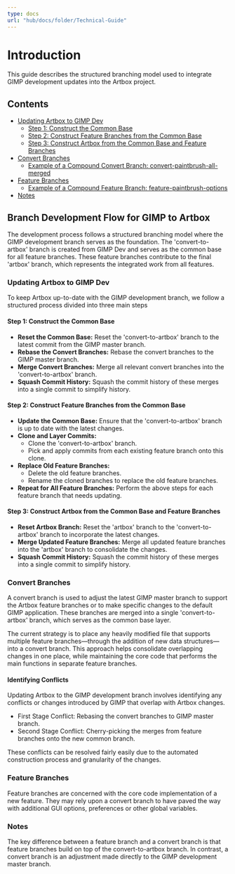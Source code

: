 ```yaml
---
type: docs
url: "hub/docs/folder/Technical-Guide"
---
```


# Introduction

This guide describes the structured branching model used to integrate GIMP development updates into the Artbox project.

## Contents

- [Updating Artbox to GIMP Dev](#updating-artbox-to-gimp-dev)
   - [Step 1: Construct the Common Base](#step-1-construct-the-common-base)
   - [Step 2: Construct Feature Branches from the Common Base](#step-2-construct-feature-branches-from-the-common-base)
   - [Step 3: Construct Artbox from the Common Base and Feature Branches](#step-3-construct-artbox-from-the-common-base-and-feature-branches)
- [Convert Branches](#convert-branches)
   - [Example of a Compound Convert Branch: convert-paintbrush-all-merged](#example-of-a-compound-convert-branch-convert-paintbrush-all-merged)
- [Feature Branches](#feature-branches)
   - [Example of a Compound Feature Branch: feature-paintbrush-options](#example-of-a-compound-feature-branch-feature-paintbrush-options)
- [Notes](#notes)

## Branch Development Flow for GIMP to Artbox

The development process follows a structured branching model where the GIMP development branch serves as the foundation. The 'convert-to-artbox' branch is created from GIMP Dev and serves as the common base for all feature branches. These feature branches contribute to the final 'artbox' branch, which represents the integrated work from all features.

### Updating Artbox to GIMP Dev

To keep Artbox up-to-date with the GIMP development branch, we follow a structured process divided into three main steps

#### Step 1: Construct the Common Base

- **Reset the Common Base:** Reset the 'convert-to-artbox' branch to the latest commit from the GIMP master branch.
- **Rebase the Convert Branches:** Rebase the convert branches to the GIMP master branch.
- **Merge Convert Branches:** Merge all relevant convert branches into the 'convert-to-artbox' branch.
- **Squash Commit History:** Squash the commit history of these merges into a single commit to simplify history.

#### Step 2: Construct Feature Branches from the Common Base

- **Update the Common Base:** Ensure that the 'convert-to-artbox' branch is up to date with the latest changes.
- **Clone and Layer Commits:**
  - Clone the 'convert-to-artbox' branch.
  - Pick and apply commits from each existing feature branch onto this clone.
- **Replace Old Feature Branches:**
  - Delete the old feature branches.
  - Rename the cloned branches to replace the old feature branches.
- **Repeat for All Feature Branches:** Perform the above steps for each feature branch that needs updating.

#### Step 3: Construct Artbox from the Common Base and Feature Branches

- **Reset Artbox Branch:** Reset the 'artbox' branch to the 'convert-to-artbox' branch to incorporate the latest changes.
- **Merge Updated Feature Branches:** Merge all updated feature branches into the 'artbox' branch to consolidate the changes.
- **Squash Commit History:** Squash the commit history of these merges into a single commit to simplify history.

### Convert Branches

A convert branch is used to adjust the latest GIMP master branch to support the Artbox feature branches or to make specific changes to the default GIMP application. These branches are merged into a single 'convert-to-artbox' branch, which serves as the common base layer.

The current strategy is to place any heavily modified file that supports multiple feature branches—through the addition of new data structures—into a convert branch. This approach helps consolidate overlapping changes in one place, while maintaining the core code that performs the main functions in separate feature branches.

#### Identifying Conflicts

Updating Artbox to the GIMP development branch involves identifying any conflicts or changes introduced by GIMP that overlap with Artbox changes.

- First Stage Conflict: Rebasing the convert branches to GIMP master branch.
- Second Stage Conflict: Cherry-picking the merges from feature branches onto the new common branch.

These conflicts can be resolved fairly easily due to the automated construction process and granularity of the changes.

### Feature Branches

Feature branches are concerned with the core code implementation of a new feature. They may rely upon a convert branch to have paved the way with additional GUI options, preferences or other global variables.

### Notes

The key difference between a feature branch and a convert branch is that feature branches build on top of the convert-to-artbox branch. In contrast, a convert branch is an adjustment made directly to the GIMP development master branch.
